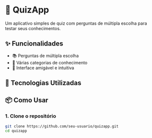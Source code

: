 # 📱 QuizApp

Um aplicativo simples de quiz com perguntas de múltipla escolha para testar seus conhecimentos.

## ✨ Funcionalidades

- 📚 Perguntas de múltipla escolha
- 🧠 Várias categorias de conhecimento
- 👥 Interface amigável e intuitiva

## 🚀 Tecnologias Utilizadas

## 📦 Como Usar

### 1. Clone o repositório

```bash
git clone https://github.com/seu-usuario/quizapp.git
cd quizapp
